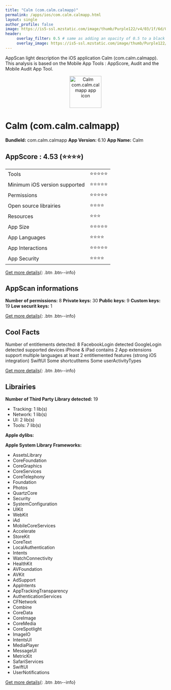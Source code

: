 ```yaml
---
title: "Calm (com.calm.calmapp)"
permalink: /apps/ios/com.calm.calmapp.html
layout: single
author_profile: false
image: https://is5-ssl.mzstatic.com/image/thumb/Purple122/v4/03/1f/6d/031f6ded-a2ad-4979-c927-b399afebb632/AppIcon-0-1x_U007emarketing-0-10-0-85-220.png/512x512bb.jpg
header: 
     overlay_filter: 0.5 # same as adding an opacity of 0.5 to a black background
     overlay_image: https://is5-ssl.mzstatic.com/image/thumb/Purple122/v4/03/1f/6d/031f6ded-a2ad-4979-c927-b399afebb632/AppIcon-0-1x_U007emarketing-0-10-0-85-220.png/512x512bb.jpg
---
```

AppScan light description the iOS application Calm (com.calm.calmapp). This analysis is based on the Mobile App Tools : AppScore, Audit and the Mobile Audit App Tool.

  
  
<div style="text-align: center;"><img src="https://is5-ssl.mzstatic.com/image/thumb/Purple122/v4/03/1f/6d/031f6ded-a2ad-4979-c927-b399afebb632/AppIcon-0-1x_U007emarketing-0-10-0-85-220.png/512x512bb.jpg" width="100" height="100" alt="Calm com.calm.calmapp app icon"></div>  
  
# Calm (com.calm.calmapp)

**BundleId:** com.calm.calmapp
**App Version:** 6.10
**App Name:** Calm


## AppScore : 4.53 (⭐️⭐️⭐️⭐️) 

<table>
<tr><td> Tools </td><td> ⭐️⭐️⭐️⭐️⭐️ </td></tr>
<tr><td> Minimum iOS version supported </td><td> ⭐️⭐️⭐️⭐️⭐️ </td></tr>
<tr><td> Permissions </td><td> ⭐️⭐️⭐️⭐️⭐️ </td></tr>
<tr><td> Open source librairies </td><td> ⭐️⭐️⭐️⭐️ </td></tr>
<tr><td> Resources </td><td> ⭐️⭐️⭐️ </td></tr>
<tr><td> App Size </td><td> ⭐️⭐️⭐️⭐️⭐️ </td></tr>
<tr><td> App Languages </td><td> ⭐️⭐️⭐️⭐️ </td></tr>
<tr><td> App Interactions </td><td> ⭐️⭐️⭐️⭐️⭐️ </td></tr>
<tr><td> App Security </td><td> ⭐️⭐️⭐️⭐️ </td></tr>
</table>

[Get more details](/pricing.html){: .btn .btn--info}  
  
## AppScan informations 

**Number of permissions:** 8
**Private keys:** 30
**Public keys:** 9
**Custom keys:** 19
**Low securit keys:** 1
  
[Get more details](/pricing.html){: .btn .btn--info}

## Cool Facts

Number of entitlements detected: 8
FacebookLogin detected
GoogleLogin detected
supported devices iPhone & iPad
contains 2 App extensions
support multiple languages
at least 2 entitlemented features (strong iOS integration)
SwiftUI
Some shortcutItems 
Some userActivityTypes
  
[Get more details](/pricing.html){: .btn .btn--info}

## Librairies 
**Number of Third Party Library detected:** 19
- Tracking: 1 lib(s)
- Network: 1 lib(s)
- UI: 2 lib(s)
- Tools: 7 lib(s)

**Apple dylibs:**


**Apple System Library Frameworks:**
- AssetsLibrary
- CoreFoundation
- CoreGraphics
- CoreServices
- CoreTelephony
- Foundation
- Photos
- QuartzCore
- Security
- SystemConfiguration
- UIKit
- WebKit
- iAd
- MobileCoreServices
- Accelerate
- StoreKit
- CoreText
- LocalAuthentication
- Intents
- WatchConnectivity
- HealthKit
- AVFoundation
- AVKit
- AdSupport
- AppIntents
- AppTrackingTransparency
- AuthenticationServices
- CFNetwork
- Combine
- CoreData
- CoreImage
- CoreMedia
- CoreSpotlight
- ImageIO
- IntentsUI
- MediaPlayer
- MessageUI
- MetricKit
- SafariServices
- SwiftUI
- UserNotifications


  
[Get more details](/pricing.html){: .btn .btn--info}

